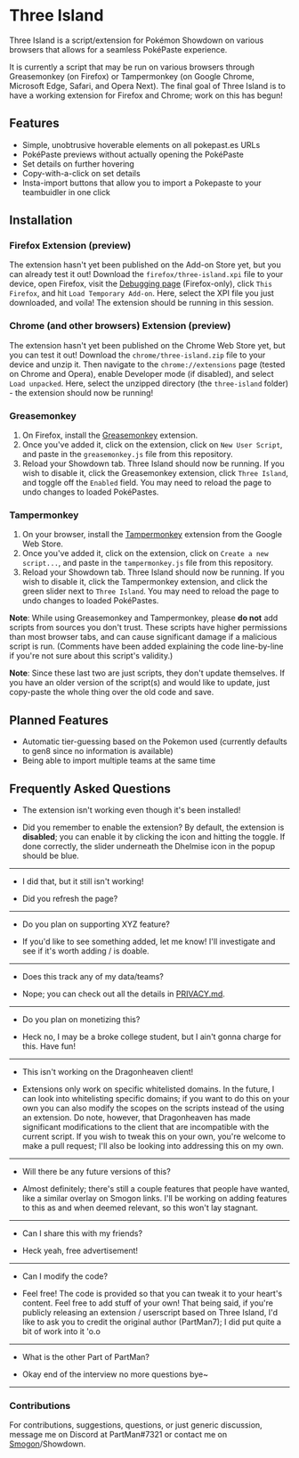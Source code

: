 # Three Island

Three Island is a script/extension for Pokémon Showdown on various browsers that allows for a seamless PokéPaste experience.

It is currently a script that may be run on various browsers through Greasemonkey (on Firefox) or Tampermonkey (on Google Chrome, Microsoft Edge, Safari, and Opera Next). The final goal of Three Island is to have a working extension for Firefox and Chrome; work on this has begun!

## Features
* Simple, unobtrusive hoverable elements on all pokepast.es URLs
* PokéPaste previews without actually opening the PokéPaste
* Set details on further hovering
* Copy-with-a-click on set details
* Insta-import buttons that allow you to import a Pokepaste to your teambuidler in one click

## Installation

### Firefox Extension (preview)
The extension hasn't yet been published on the Add-on Store yet, but you can already test it out! Download the `firefox/three-island.xpi` file to your device, open Firefox, visit the [Debugging page](about:debugging) (Firefox-only), click `This Firefox`, and hit `Load Temporary Add-on`. Here, select the XPI file you just downloaded, and voíla! The extension should be running in this session.

### Chrome (and other browsers) Extension (preview)
The extension hasn't yet been published on the Chrome Web Store yet, but you can test it out! Download the `chrome/three-island.zip` file to your device and unzip it. Then navigate to the `chrome://extensions` page (tested on Chrome and Opera), enable Developer mode (if disabled), and select `Load unpacked`. Here, select the unzipped directory (the `three-island` folder) - the extension should now be running!

### Greasemonkey
1. On Firefox, install the [Greasemonkey](https://addons.mozilla.org/en-US/firefox/addon/greasemonkey/) extension.
2. Once you've added it, click on the extension, click on `New User Script`, and paste in the `greasemonkey.js` file from this repository.
3. Reload your Showdown tab.
Three Island should now be running. If you wish to disable it, click the Greasemonkey extension, click `Three Island`, and toggle off the `Enabled` field. You may need to reload the page to undo changes to loaded PokéPastes.

### Tampermonkey
1. On your browser, install the [Tampermonkey](https://chrome.google.com/webstore/detail/tampermonkey/dhdgffkkebhmkfjojejmpbldmpobfkfo?hl=en) extension from the Google Web Store.
2. Once you've added it, click on the extension, click on `Create a new script...`, and paste in the `tampermonkey.js` file from this repository.
3. Reload your Showdown tab.
Three Island should now be running. If you wish to disable it, click the Tampermonkey extension, and click the green slider next to `Three Island`. You may need to reload the page to undo changes to loaded PokéPastes.


**Note**: While using Greasemonkey and Tampermonkey, please **do not** add scripts from sources you don't trust. These scripts have higher permissions than most browser tabs, and can cause significant damage if a malicious script is run. (Comments have been added explaining the code line-by-line if you're not sure about this script's validity.)

**Note**: Since these last two are just scripts, they don't update themselves. If you have an older version of the script(s) and would like to update, just copy-paste the whole thing over the old code and save.

## Planned Features
* Automatic tier-guessing based on the Pokemon used (currently defaults to gen8 since no information is available)
* Being able to import multiple teams at the same time

## Frequently Asked Questions

* The extension isn't working even though it's been installed!
- Did you remember to enable the extension? By default, the extension is **disabled**; you can enable it by clicking the icon and hitting the toggle. If done correctly, the slider underneath the Dhelmise icon in the popup should be blue.
---
* I did that, but it still isn't working!
- Did you refresh the page?
---
* Do you plan on supporting XYZ feature?
- If you'd like to see something added, let me know! I'll investigate and see if it's worth adding / is doable.
---
* Does this track any of my data/teams?
- Nope; you can check out all the details in [PRIVACY.md](PRIVACY.md).
---
* Do you plan on monetizing this?
- Heck no, I may be a broke college student, but I ain't gonna charge for this. Have fun!
---
* This isn't working on the Dragonheaven client!
- Extensions only work on specific whitelisted domains. In the future, I can look into whitelisting specific domains; if you want to do this on your own you can also modify the scopes on the scripts instead of the using an extension. Do note, however, that Dragonheaven has made significant modifications to the client that are incompatible with the current script. If you wish to tweak this on your own, you're welcome to make a pull request; I'll also be looking into addressing this on my own.
---
* Will there be any future versions of this?
- Almost definitely; there's still a couple features that people have wanted, like a similar overlay on Smogon links. I'll be working on adding features to this as and when deemed relevant, so this won't lay stagnant.
---
* Can I share this with my friends?
- Heck yeah, free advertisement!
---
* Can I modify the code?
- Feel free! The code is provided so that you can tweak it to your heart's content. Feel free to add stuff of your own! That being said, if you're publicly releasing an extension / userscript based on Three Island, I'd like to ask you to credit the original author (PartMan7); I did put quite a bit of work into it 'o.o
---
* What is the other Part of PartMan?
- Okay end of the interview no more questions bye~
-----

### Contributions
For contributions, suggestions, questions, or just generic discussion, message me on Discord at PartMan#7321 or contact me on [Smogon](https://www.smogon.com/forums/members/partman.470255/)/Showdown.
